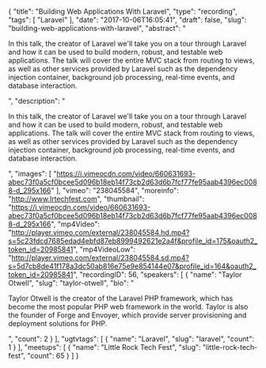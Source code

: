 {
  "title": "Building Web Applications With Laravel",
  "type": "recording",
  "tags": [
    "Laravel"
  ],
  "date": "2017-10-06T16:05:41",
  "draft": false,
  "slug": "building-web-applications-with-laravel",
  "abstract": "<p>In this talk, the creator of Laravel we'll take you on a tour through Laravel and how it can be used to build modern, robust, and testable web applications. The talk will cover the entire MVC stack from routing to views, as well as other services provided by Laravel such as the dependency injection container, background job processing, real-time events, and database interaction.</p>",
  "description": "<p>In this talk, the creator of Laravel we'll take you on a tour through Laravel and how it can be used to build modern, robust, and testable web applications. The talk will cover the entire MVC stack from routing to views, as well as other services provided by Laravel such as the dependency injection container, background job processing, real-time events, and database interaction.</p>",
  "images": [
    "https://i.vimeocdn.com/video/660631693-abec73f0a5cf0bcee5d096b18eb14f73cb2d63d6b7fcf77fe95aab4396ec0088-d_295x166"
  ],
  "vimeo": "238045584",
  "moreinfo": "http://www.lrtechfest.com",
  "thumbnail": "https://i.vimeocdn.com/video/660631693-abec73f0a5cf0bcee5d096b18eb14f73cb2d63d6b7fcf77fe95aab4396ec0088-d_295x166",
  "mp4Video": "http://player.vimeo.com/external/238045584.hd.mp4?s=5c23fdcd7685edad4ebfd87eb8999492621e2a4f&profile_id=175&oauth2_token_id=20985841",
  "mp4VideoLow": "http://player.vimeo.com/external/238045584.sd.mp4?s=5d7cb8de41f178a3dc50ab816e75e9e854144e07&profile_id=164&oauth2_token_id=20985841",
  "recordingID": 56,
  "speakers": [
    {
      "name": "Taylor Otwell",
      "slug": "taylor-otwell",
      "bio": "<p>Taylor Otwell is the creator of the Laravel PHP framework, which has become the most popular PHP web framework in the world. Taylor is also the founder of Forge and Envoyer, which provide server provisioning and deployment solutions for PHP.</p>",
      "count": 2
    }
  ],
  "ugtvtags": [
    {
      "name": "Laravel",
      "slug": "laravel",
      "count": 1
    }
  ],
  "meetups": [
    {
      "name": "Little Rock Tech Fest",
      "slug": "little-rock-tech-fest",
      "count": 65
    }
  ]
}